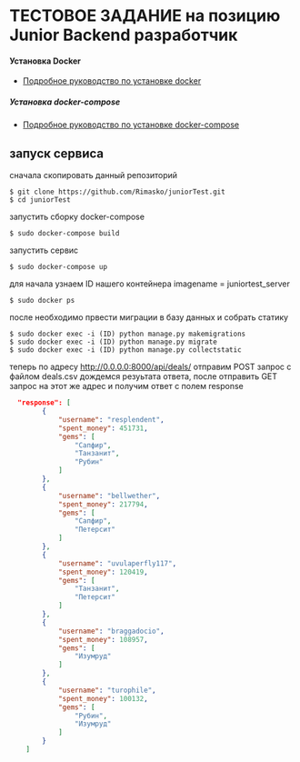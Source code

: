 # ТЕСТОВОЕ ЗАДАНИЕ на позицию Junior Backend разработчик 

#### Установка Docker
* [Подробное руководство по установке docker](https://docs.docker.com/install/linux/docker-ce/ubuntu/)

##### Установка docker-compose

* [Подробное руководство по установке docker-compose](https://docs.docker.com/compose/install/)

## запуск сервиса
сначала скопировать данный репозиторий 

~~~
$ git clone https://github.com/Rimasko/juniorTest.git
$ cd juniorTest
~~~
запустить сборку docker-compose

~~~
$ sudo docker-compose build
~~~

запустить сервис

~~~
$ sudo docker-compose up
~~~


для начала узнаем ID нашего контейнера
imagename = juniortest_server
~~~
$ sudo docker ps
~~~
после необходимо првести миграции в базу данных и собрать статику
~~~
$ sudo docker exec -i (ID) python manage.py makemigrations
$ sudo docker exec -i (ID) python manage.py migrate
$ sudo docker exec -i (ID) python manage.py collectstatic
~~~
теперь по адресу 
http://0.0.0.0:8000/api/deals/ отправим POST запрос с файлом deals.csv
дождемся резуьтата ответа, 
после отправить GET запрос на этот же адрес и получим ответ с полем response 
```json
  "response": [
        {
            "username": "resplendent",
            "spent_money": 451731,
            "gems": [
                "Сапфир",
                "Танзанит",
                "Рубин"
            ]
        },
        {
            "username": "bellwether",
            "spent_money": 217794,
            "gems": [
                "Сапфир",
                "Петерсит"
            ]
        },
        {
            "username": "uvulaperfly117",
            "spent_money": 120419,
            "gems": [
                "Танзанит",
                "Петерсит"
            ]
        },
        {
            "username": "braggadocio",
            "spent_money": 108957,
            "gems": [
                "Изумруд"
            ]
        },
        {
            "username": "turophile",
            "spent_money": 100132,
            "gems": [
                "Рубин",
                "Изумруд"
            ]
        }
    ]
```